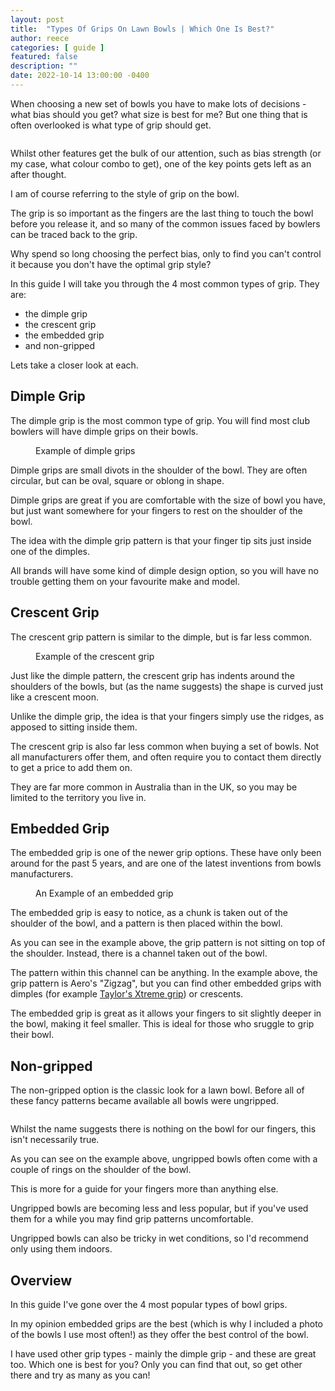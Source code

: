 ```yaml
---
layout: post
title:  "Types Of Grips On Lawn Bowls | Which One Is Best?"
author: reece
categories: [ guide ]
featured: false
description: ""
date: 2022-10-14 13:00:00 -0400
---
```

    

<!-- wp:paragraph -->
<p xmlns="http://www.w3.org/1999/xhtml">When choosing a new set of bowls you have to make lots of decisions - what bias should you get? what size is best for me? But one thing that is often overlooked is what type of grip should get.</p>
<!-- /wp:paragraph -->

<!-- wp:image {"id":1705,"sizeSlug":"large","linkDestination":"none"} -->
<figure class="wp-block-image size-large"><img src="/img/posts/best-type-of-grip-1024x576.jpg" alt="" class="wp-image-1705"/></figure>
<!-- /wp:image -->

<!-- wp:paragraph -->
<p>Whilst other features get the bulk of our attention, such as bias strength (or my case, what colour combo to get), one of the key points gets left as an after thought.</p>
<!-- /wp:paragraph -->

<!-- wp:paragraph -->
<p>I am of course referring to the style of grip on the bowl.</p>
<!-- /wp:paragraph -->

<!-- wp:paragraph -->
<p>The grip is so important as the fingers are the last thing to touch the bowl before you release it, and so many of the common issues faced by bowlers can be traced back to the grip.</p>
<!-- /wp:paragraph -->

<!-- wp:paragraph -->
<p>Why spend so long choosing the perfect bias, only to find you can't control it because you don't have the optimal grip style?</p>
<!-- /wp:paragraph -->

<!-- wp:paragraph -->
<p>In this guide I will take you through the 4 most common types of grip. They are:</p>
<!-- /wp:paragraph -->

<!-- wp:list -->
<ul><!-- wp:list-item -->
<li>the dimple grip</li>
<!-- /wp:list-item -->

<!-- wp:list-item -->
<li>the crescent grip</li>
<!-- /wp:list-item -->

<!-- wp:list-item -->
<li>the embedded grip</li>
<!-- /wp:list-item -->

<!-- wp:list-item -->
<li>and non-gripped</li>
<!-- /wp:list-item --></ul>
<!-- /wp:list -->

<!-- wp:paragraph -->
<p>Lets take a closer look at each.</p>
<!-- /wp:paragraph -->

<!-- wp:heading -->
<h2>Dimple Grip</h2>
<!-- /wp:heading -->

<!-- wp:paragraph -->
<p>The dimple grip is the most common type of grip. You will find most club bowlers will have dimple grips on their bowls.</p>
<!-- /wp:paragraph -->

<!-- wp:image {"id":1701,"sizeSlug":"full","linkDestination":"none"} -->
<figure class="wp-block-image size-full"><img src="/img/posts/dimple-gripped-lawn-bowl.jpg" alt="" class="wp-image-1701"/><figcaption class="wp-element-caption">Example of dimple grips</figcaption></figure>
<!-- /wp:image -->

<!-- wp:paragraph -->
<p>Dimple grips are small divots in the shoulder of the bowl. They are often circular, but can be oval, square or oblong in shape.</p>
<!-- /wp:paragraph -->

<!-- wp:paragraph -->
<p>Dimple grips are great if you are comfortable with the size of bowl you have, but just want somewhere for your fingers to rest on the shoulder of the bowl.</p>
<!-- /wp:paragraph -->

<!-- wp:paragraph -->
<p>The idea with the dimple grip pattern is that your finger tip sits just inside one of the dimples.</p>
<!-- /wp:paragraph -->

<!-- wp:paragraph -->
<p>All brands will have some kind of dimple design option, so you will have no trouble getting them on your favourite make and model.</p>
<!-- /wp:paragraph -->

<!-- wp:heading -->
<h2>Crescent Grip</h2>
<!-- /wp:heading -->

<!-- wp:paragraph -->
<p>The crescent grip pattern is similar to the dimple, but is far less common.</p>
<!-- /wp:paragraph -->

<!-- wp:image {"id":1700,"sizeSlug":"full","linkDestination":"none"} -->
<figure class="wp-block-image size-full"><img src="/img/posts/crescent-gripped-lawn-bowl.jpg" alt="" class="wp-image-1700"/><figcaption class="wp-element-caption">Example of the crescent grip</figcaption></figure>
<!-- /wp:image -->

<!-- wp:paragraph -->
<p>Just like the dimple pattern, the crescent grip has indents around the shoulders of the bowls, but (as the name suggests) the shape is curved just like a crescent moon.</p>
<!-- /wp:paragraph -->

<!-- wp:paragraph -->
<p>Unlike the dimple grip, the idea is that your fingers simply use the ridges, as apposed to sitting inside them.</p>
<!-- /wp:paragraph -->

<!-- wp:paragraph -->
<p>The crescent grip is also far less common when buying a set of bowls. Not all manufacturers offer them, and often require you to contact them directly to get a price to add them on.</p>
<!-- /wp:paragraph -->

<!-- wp:paragraph -->
<p>They are far more common in Australia than in the UK, so you may be limited to the territory you live in.</p>
<!-- /wp:paragraph -->

<!-- wp:heading -->
<h2>Embedded Grip</h2>
<!-- /wp:heading -->

<!-- wp:paragraph -->
<p>The embedded grip is one of the newer grip options. These have only been around for the past 5 years, and are one of the latest inventions from bowls manufacturers.</p>
<!-- /wp:paragraph -->

<!-- wp:image {"id":1699,"sizeSlug":"full","linkDestination":"none"} -->
<figure class="wp-block-image size-full"><img src="/img/posts/embedded-gripped-lawn-bowl.jpg" alt="" class="wp-image-1699"/><figcaption class="wp-element-caption">An Example of an embedded grip</figcaption></figure>
<!-- /wp:image -->

<!-- wp:paragraph -->
<p>The embedded grip is easy to notice, as a chunk is taken out of the shoulder of the bowl, and a pattern is then placed within the bowl.</p>
<!-- /wp:paragraph -->

<!-- wp:paragraph -->
<p>As you can see in the example above, the grip pattern is not sitting on top of the shoulder. Instead, there is a channel taken out of the bowl.</p>
<!-- /wp:paragraph -->

<!-- wp:paragraph -->
<p>The pattern within this channel can be anything. In the example above, the grip pattern is Aero's "Zigzag", but you can find other embedded grips with dimples (for example <a href="https://www.jackhighbowls.com/guide/taylor-xtreme-grip-review/" data-type="post" data-id="1624">Taylor's Xtreme grip</a>) or crescents.</p>
<!-- /wp:paragraph -->

<!-- wp:paragraph -->
<p>The embedded grip is great as it allows your fingers to sit slightly deeper in the bowl, making it feel smaller. This is ideal for those who sruggle to grip their bowl.</p>
<!-- /wp:paragraph -->

<!-- wp:heading -->
<h2>Non-gripped</h2>
<!-- /wp:heading -->

<!-- wp:paragraph -->
<p>The non-gripped option is the classic look for a lawn bowl. Before all of these fancy patterns became available all bowls were ungripped.</p>
<!-- /wp:paragraph -->

<!-- wp:image {"id":1702,"sizeSlug":"full","linkDestination":"none"} -->
<figure class="wp-block-image size-full"><img src="/img/posts/ungripped-lawn-bowl.jpg" alt="" class="wp-image-1702"/></figure>
<!-- /wp:image -->

<!-- wp:paragraph -->
<p>Whilst the name suggests there is nothing on the bowl for our fingers, this isn't necessarily true.</p>
<!-- /wp:paragraph -->

<!-- wp:paragraph -->
<p>As you can see on the example above, ungripped bowls often come with a couple of rings on the shoulder of the bowl.</p>
<!-- /wp:paragraph -->

<!-- wp:paragraph -->
<p>This is more for a guide for your fingers more than anything else.</p>
<!-- /wp:paragraph -->

<!-- wp:paragraph -->
<p>Ungripped bowls are becoming less and less popular, but if you've used them for a while you may find grip patterns uncomfortable.</p>
<!-- /wp:paragraph -->

<!-- wp:paragraph -->
<p>Ungripped bowls can also be tricky in wet conditions, so I'd recommend only using them indoors.</p>
<!-- /wp:paragraph -->

<!-- wp:heading -->
<h2>Overview</h2>
<!-- /wp:heading -->

<!-- wp:paragraph -->
<p>In this guide I've gone over the 4 most popular types of bowl grips.</p>
<!-- /wp:paragraph -->

<!-- wp:paragraph -->
<p>In my opinion embedded grips are the best (which is why I included a photo of the bowls I use most often!) as they offer the best control of the bowl.</p>
<!-- /wp:paragraph -->

<!-- wp:paragraph -->
<p>I have used other grip types - mainly the dimple grip - and these are great too. Which one is best for you? Only you can find that out, so get other there and try as many as you can!</p>
<!-- /wp:paragraph -->
    